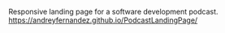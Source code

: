 Responsive landing page for a software development podcast. 
https://andreyfernandez.github.io/PodcastLandingPage/

